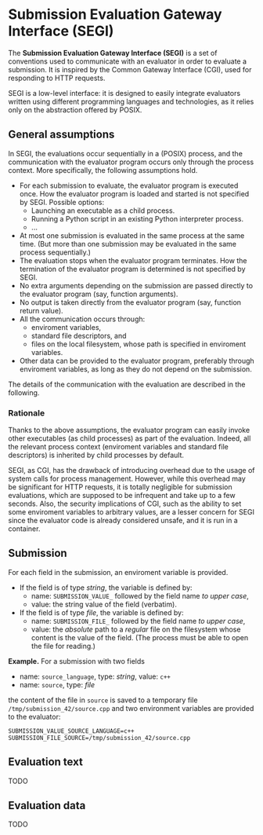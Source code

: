 # Submission Evaluation Gateway Interface (SEGI)

The **Submission Evaluation Gateway Interface (SEGI)**
is a set of conventions used to communicate with an evaluator in order to evaluate a submission.
It is inspired by the Common Gateway Interface (CGI), used for responding to HTTP requests.

SEGI is a low-level interface:
it is designed to easily integrate evaluators written using different programming languages and technologies,
as it relies only on the abstraction offered by POSIX.

## General assumptions

In SEGI, the evaluations occur sequentially in a (POSIX) process,
and the communication with the evaluator program
occurs only through the process context.
More specifically, the following assumptions hold.

- For each submission to evaluate, the evaluator program is executed once.
How the evaluator program is loaded and started is not specified by SEGI.
Possible options:
    - Launching an executable as a child process.
    - Running a Python script in an existing Python interpreter process.
    - ...
- At most one submission is evaluated in the same process at the same time.
(But more than one submission may be evaluated in the same process sequentially.)
- The evaluation stops when the evaluator program terminates.
How the termination of the evaluator program is determined is not specified by SEGI.
- No extra arguments depending on the submission are passed directly to the evaluator program
(say, function arguments).
- No output is taken directly from the evaluator program
(say, function return value).
- All the communication occurs through:
    - enviroment variables,
    - standard file descriptors, and
    - files on the local filesystem, whose path is specified in enviroment variables.
- Other data can be provided to the evaluator program, preferably through enviroment variables,
as long as they do not depend on the submission.

The details of the communication with the evaluation are described in the following.

### Rationale

Thanks to the above assumptions, the evaluator program can easily invoke other executables (as child processes)
as part of the evaluation.
Indeed, all the relevant process context (enviroment variables and standard file descriptors)
is inherited by child processes by default.

SEGI, as CGI, has the drawback of introducing overhead
due to the usage of system calls for process management.
However, while this overhead may be significant for HTTP requests,
it is totally negligible for submission evaluations,
which are supposed to be infrequent and take up to a few seconds.
Also, the security implications of CGI,
such as the ability to set some enviroment variables to arbitrary values,
are a lesser concern for SEGI since the evaluator code
is already considered unsafe, and it is run in a container.

## Submission

For each field in the submission, an enviroment variable is provided.

- If the field is of type *string*, the variable is defined by:
    - name: `SUBMISSION_VALUE_` followed by the field name *to upper case*,
    - value: the string value of the field (verbatim).
- If the field is of type *file*, the variable is defined by:
    - name: `SUBMISSION_FILE_` followed by the field name *to upper case*,
    - value: the *absolute* path to a *regular* file on the filesystem
    whose content is the value of the field.
    (The process must be able to open the file for reading.)

**Example.**
For a submission with two fields
    
- name: `source_language`, type: *string*, value: `c++`
- name: `source`, type: *file*

the content of the file in `source` is saved to
a temporary file `/tmp/submission_42/source.cpp`
and two environment variables are provided to the evaluator:
    
    SUBMISSION_VALUE_SOURCE_LANGUAGE=c++
    SUBMISSION_FILE_SOURCE=/tmp/submission_42/source.cpp

## Evaluation text

TODO

## Evaluation data

TODO
